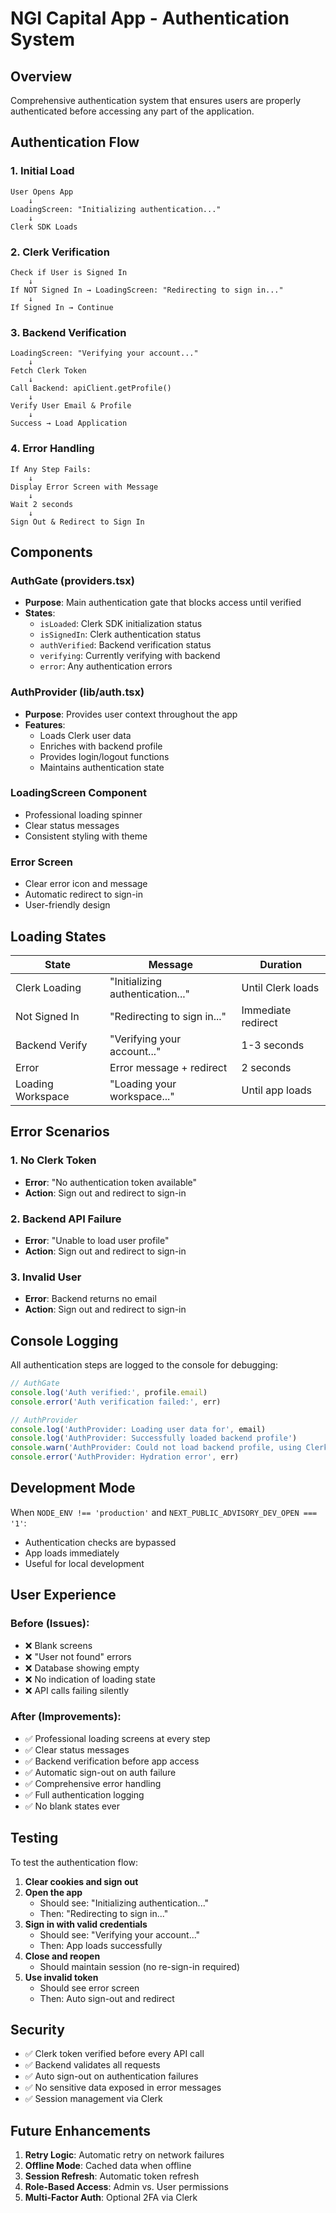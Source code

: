 # NGI Capital App - Authentication System

## Overview
Comprehensive authentication system that ensures users are properly authenticated before accessing any part of the application.

## Authentication Flow

### 1. Initial Load
```
User Opens App
    ↓
LoadingScreen: "Initializing authentication..."
    ↓
Clerk SDK Loads
```

### 2. Clerk Verification
```
Check if User is Signed In
    ↓
If NOT Signed In → LoadingScreen: "Redirecting to sign in..."
    ↓
If Signed In → Continue
```

### 3. Backend Verification
```
LoadingScreen: "Verifying your account..."
    ↓
Fetch Clerk Token
    ↓
Call Backend: apiClient.getProfile()
    ↓
Verify User Email & Profile
    ↓
Success → Load Application
```

### 4. Error Handling
```
If Any Step Fails:
    ↓
Display Error Screen with Message
    ↓
Wait 2 seconds
    ↓
Sign Out & Redirect to Sign In
```

## Components

### AuthGate (providers.tsx)
- **Purpose**: Main authentication gate that blocks access until verified
- **States**:
  - `isLoaded`: Clerk SDK initialization status
  - `isSignedIn`: Clerk authentication status
  - `authVerified`: Backend verification status
  - `verifying`: Currently verifying with backend
  - `error`: Any authentication errors

### AuthProvider (lib/auth.tsx)
- **Purpose**: Provides user context throughout the app
- **Features**:
  - Loads Clerk user data
  - Enriches with backend profile
  - Provides login/logout functions
  - Maintains authentication state

### LoadingScreen Component
- Professional loading spinner
- Clear status messages
- Consistent styling with theme

### Error Screen
- Clear error icon and message
- Automatic redirect to sign-in
- User-friendly design

## Loading States

| State | Message | Duration |
|-------|---------|----------|
| Clerk Loading | "Initializing authentication..." | Until Clerk loads |
| Not Signed In | "Redirecting to sign in..." | Immediate redirect |
| Backend Verify | "Verifying your account..." | 1-3 seconds |
| Error | Error message + redirect | 2 seconds |
| Loading Workspace | "Loading your workspace..." | Until app loads |

## Error Scenarios

### 1. No Clerk Token
- **Error**: "No authentication token available"
- **Action**: Sign out and redirect to sign-in

### 2. Backend API Failure
- **Error**: "Unable to load user profile"
- **Action**: Sign out and redirect to sign-in

### 3. Invalid User
- **Error**: Backend returns no email
- **Action**: Sign out and redirect to sign-in

## Console Logging

All authentication steps are logged to the console for debugging:

```javascript
// AuthGate
console.log('Auth verified:', profile.email)
console.error('Auth verification failed:', err)

// AuthProvider
console.log('AuthProvider: Loading user data for', email)
console.log('AuthProvider: Successfully loaded backend profile')
console.warn('AuthProvider: Could not load backend profile, using Clerk data')
console.error('AuthProvider: Hydration error', err)
```

## Development Mode

When `NODE_ENV !== 'production'` and `NEXT_PUBLIC_ADVISORY_DEV_OPEN === '1'`:
- Authentication checks are bypassed
- App loads immediately
- Useful for local development

## User Experience

### Before (Issues):
- ❌ Blank screens
- ❌ "User not found" errors
- ❌ Database showing empty
- ❌ No indication of loading state
- ❌ API calls failing silently

### After (Improvements):
- ✅ Professional loading screens at every step
- ✅ Clear status messages
- ✅ Backend verification before app access
- ✅ Automatic sign-out on auth failure
- ✅ Comprehensive error handling
- ✅ Full authentication logging
- ✅ No blank states ever

## Testing

To test the authentication flow:

1. **Clear cookies and sign out**
2. **Open the app**
   - Should see: "Initializing authentication..."
   - Then: "Redirecting to sign in..."
3. **Sign in with valid credentials**
   - Should see: "Verifying your account..."
   - Then: App loads successfully
4. **Close and reopen**
   - Should maintain session (no re-sign-in required)
5. **Use invalid token**
   - Should see error screen
   - Then: Auto sign-out and redirect

## Security

- ✅ Clerk token verified before every API call
- ✅ Backend validates all requests
- ✅ Auto sign-out on authentication failures
- ✅ No sensitive data exposed in error messages
- ✅ Session management via Clerk

## Future Enhancements

1. **Retry Logic**: Automatic retry on network failures
2. **Offline Mode**: Cached data when offline
3. **Session Refresh**: Automatic token refresh
4. **Role-Based Access**: Admin vs. User permissions
5. **Multi-Factor Auth**: Optional 2FA via Clerk


